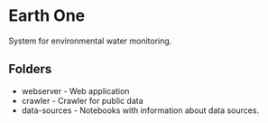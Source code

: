 # Earth One

System for environmental water monitoring.

## Folders

  * webserver - Web application
  * crawler - Crawler for public data
  * data-sources - Notebooks with information about data sources.
